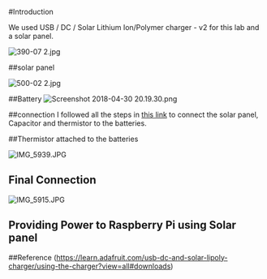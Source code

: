 #Introduction

We used USB / DC / Solar Lithium Ion/Polymer charger - v2 for this lab and a solar panel. 



![390-07 2.jpg](https://bitbucket.org/repo/BgdaKR7/images/1188171953-390-07%202.jpg)

##solar panel

![500-02 2.jpg](https://bitbucket.org/repo/BgdaKR7/images/2201019017-500-02%202.jpg)

##Battery
![Screenshot 2018-04-30 20.19.30.png](https://bitbucket.org/repo/BgdaKR7/images/2858985469-Screenshot%202018-04-30%2020.19.30.png)

##connection
I followed all the steps in [this link](https://learn.adafruit.com/usb-dc-and-solar-lipoly-charger/using-the-charger?view=all#downloads) to connect the solar panel, Capacitor and thermistor to the batteries.


##Thermistor attached to the batteries

![IMG_5939.JPG](https://bitbucket.org/repo/BgdaKR7/images/2603940918-IMG_5939.JPG)

## Final Connection

![IMG_5915.JPG](https://bitbucket.org/repo/BgdaKR7/images/3275491932-IMG_5915.JPG)

## Providing Power to Raspberry Pi using Solar panel



##Reference
(https://learn.adafruit.com/usb-dc-and-solar-lipoly-charger/using-the-charger?view=all#downloads)
